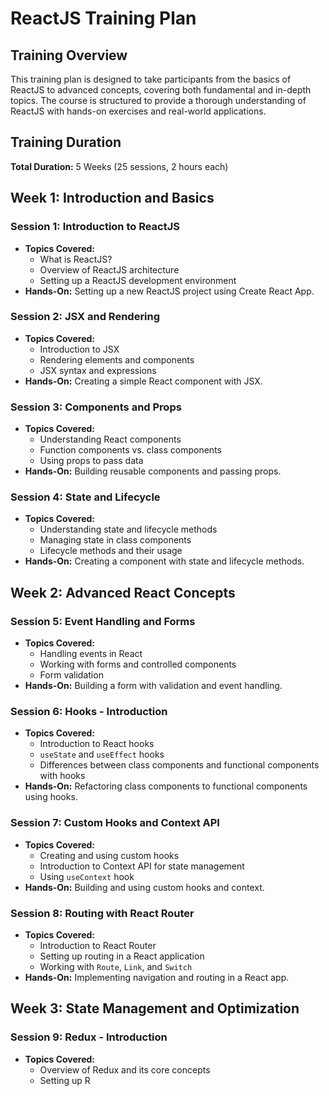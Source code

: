 # ReactJS Training Plan

## Training Overview
This training plan is designed to take participants from the basics of ReactJS to advanced concepts, covering both fundamental and in-depth topics. The course is structured to provide a thorough understanding of ReactJS with hands-on exercises and real-world applications.

## Training Duration
**Total Duration:** 5 Weeks (25 sessions, 2 hours each)

## Week 1: Introduction and Basics

### Session 1: Introduction to ReactJS
- **Topics Covered:**
  - What is ReactJS?
  - Overview of ReactJS architecture
  - Setting up a ReactJS development environment
- **Hands-On:** Setting up a new ReactJS project using Create React App.

### Session 2: JSX and Rendering
- **Topics Covered:**
  - Introduction to JSX
  - Rendering elements and components
  - JSX syntax and expressions
- **Hands-On:** Creating a simple React component with JSX.

### Session 3: Components and Props
- **Topics Covered:**
  - Understanding React components
  - Function components vs. class components
  - Using props to pass data
- **Hands-On:** Building reusable components and passing props.

### Session 4: State and Lifecycle
- **Topics Covered:**
  - Understanding state and lifecycle methods
  - Managing state in class components
  - Lifecycle methods and their usage
- **Hands-On:** Creating a component with state and lifecycle methods.

## Week 2: Advanced React Concepts

### Session 5: Event Handling and Forms
- **Topics Covered:**
  - Handling events in React
  - Working with forms and controlled components
  - Form validation
- **Hands-On:** Building a form with validation and event handling.

### Session 6: Hooks - Introduction
- **Topics Covered:**
  - Introduction to React hooks
  - `useState` and `useEffect` hooks
  - Differences between class components and functional components with hooks
- **Hands-On:** Refactoring class components to functional components using hooks.

### Session 7: Custom Hooks and Context API
- **Topics Covered:**
  - Creating and using custom hooks
  - Introduction to Context API for state management
  - Using `useContext` hook
- **Hands-On:** Building and using custom hooks and context.

### Session 8: Routing with React Router
- **Topics Covered:**
  - Introduction to React Router
  - Setting up routing in a React application
  - Working with `Route`, `Link`, and `Switch`
- **Hands-On:** Implementing navigation and routing in a React app.

## Week 3: State Management and Optimization

### Session 9: Redux - Introduction
- **Topics Covered:**
  - Overview of Redux and its core concepts
  - Setting up R
